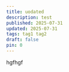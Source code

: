 ```yaml
---
title: uodated
description: test
published: 2025-07-31
updated: 2025-07-31
tags: tag1 tag2
draft: false
pin: 0
---
```

hgfhgf
